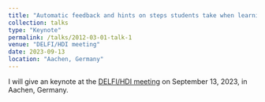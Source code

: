 ```yaml
---
title: "Automatic feedback and hints on steps students take when learning how to program"
collection: talks
type: "Keynote"
permalink: /talks/2012-03-01-talk-1
venue: "DELFI/HDI meeting"
date: 2023-09-13
location: "Aachen, Germany"
---
```


I will give an keynote at the [DELFI/HDI meeting](https://delfi-tagung.de/delfi-2023/keynotes) on September 13, 2023, in Aachen, Germany.
